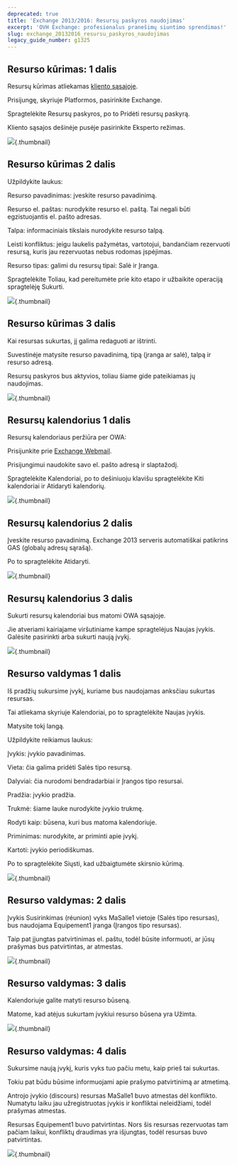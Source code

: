 ```yaml
---
deprecated: true
title: 'Exchange 2013/2016: Resursų paskyros naudojimas'
excerpt: 'OVH Exchange: profesionalus pranešimų siuntimo sprendimas!'
slug: exchange_20132016_resursu_paskyros_naudojimas
legacy_guide_number: g1325
---
```



## Resurso kūrimas: 1 dalis
Resursų kūrimas atliekamas [kliento sąsajoje](https://www.ovh.com/manager/web/login.html).

Prisijungę, skyriuje Platformos, pasirinkite Exchange.

Spragtelėkite Resursų paskyros, po to Pridėti resursų paskyrą.

Kliento sąsajos dešinėje pusėje pasirinkite Eksperto režimas.

![](images/img_1346.jpg){.thumbnail}


## Resurso kūrimas 2 dalis
Užpildykite laukus:

Resurso pavadinimas: įveskite resurso pavadinimą.

Resurso el. paštas: nurodykite resurso el. paštą. Tai negali būti egzistuojantis el. pašto adresas.

Talpa: informaciniais tikslais nurodykite resurso talpą.

Leisti konfliktus: jeigu laukelis pažymėtas, vartotojui, bandančiam rezervuoti resursą, kuris jau rezervuotas nebus rodomas įspėjimas.

Resurso tipas: galimi du resursų tipai: Salė ir Įranga.

Spragtelėkite Toliau, kad pereitumėte prie kito etapo ir užbaikite operaciją spragtelėję Sukurti.

![](images/img_1347.jpg){.thumbnail}


## Resurso kūrimas 3 dalis
Kai resursas sukurtas, jį galima redaguoti ar ištrinti.

Suvestinėje matysite resurso pavadinimą, tipą (įranga ar salė), talpą ir resurso adresą.

Resursų paskyros bus aktyvios, toliau šiame gide pateikiamas jų naudojimas.

![](images/img_1348.jpg){.thumbnail}


## Resursų kalendorius 1 dalis
Resursų kalendoriaus peržiūra per OWA:

Prisijunkite prie [Exchange Webmail](https://ex.mail.ovh.net/owa/).

Prisijungimui naudokite savo el. pašto adresą ir slaptažodį.

Spragtelėkite Kalendoriai, po to dešiniuoju klavišu spragtelėkite Kiti kalendoriai ir Atidaryti kalendorių.

![](images/img_1349.jpg){.thumbnail}


## Resursų kalendorius 2 dalis
Įveskite resurso pavadinimą. Exchange 2013 serveris automatiškai patikrins GAS (globalų adresų sąrašą).

Po to spragtelėkite Atidaryti.

![](images/img_1350.jpg){.thumbnail}


## Resursų kalendorius 3 dalis
Sukurti resursų kalendoriai bus matomi OWA sąsajoje.

Jie atveriami kairiajame viršutiniame kampe spragtelėjus Naujas įvykis. Galėsite pasirinkti arba sukurti naują įvykį.

![](images/img_1351.jpg){.thumbnail}


## Resurso valdymas 1 dalis
Iš pradžių sukursime įvykį, kuriame bus naudojamas anksčiau sukurtas resursas.

Tai atliekama skyriuje Kalendoriai, po to spragtelėkite Naujas įvykis.

Matysite tokį langą.

Užpildykite reikiamus laukus:

Įvykis: įvykio pavadinimas.

Vieta: čia galima pridėti Salės tipo resursą.

Dalyviai: čia nurodomi bendradarbiai ir Įrangos tipo resursai.

Pradžia: įvykio pradžia.

Trukmė: šiame lauke nurodykite įvykio trukmę.

Rodyti kaip: būsena, kuri bus matoma kalendoriuje.

Priminimas: nurodykite, ar priminti apie įvykį.

Kartoti: įvykio periodiškumas.

Po to spragtelėkite Siųsti, kad užbaigtumėte skirsnio kūrimą.

![](images/img_1352.jpg){.thumbnail}


## Resurso valdymas: 2 dalis
Įvykis Susirinkimas (réunion) vyks MaSalle1 vietoje (Salės tipo resursas), bus naudojama Equipement1 įranga (Įrangos tipo resursas).

Taip pat įjungtas patvirtinimas el. paštu, todėl būsite informuoti, ar jūsų prašymas bus patvirtintas, ar atmestas.

![](images/img_1356.jpg){.thumbnail}


## Resurso valdymas: 3 dalis
Kalendoriuje galite matyti resurso būseną.

Matome, kad atėjus sukurtam įvykiui resurso būsena yra Užimta.

![](images/img_1357.jpg){.thumbnail}


## Resurso valdymas: 4 dalis
Sukursime naują įvykį, kuris vyks tuo pačiu metu, kaip prieš tai sukurtas.

Tokiu pat būdu būsime informuojami apie prašymo patvirtinimą ar atmetimą.

Antrojo įvykio (discours) resursas MaSalle1 buvo atmestas dėl konflikto. Numatytu laiku jau užregistruotas įvykis ir konfliktai neleidžiami, todėl prašymas atmestas.

Resursas Equipement1 buvo patvirtintas. Nors šis resursas rezervuotas tam pačiam laikui, konfliktų draudimas yra išjungtas, todėl resursas buvo patvirtintas.

![](images/img_1358.jpg){.thumbnail}

